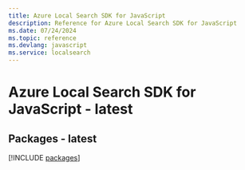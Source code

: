 ```yaml
---
title: Azure Local Search SDK for JavaScript
description: Reference for Azure Local Search SDK for JavaScript
ms.date: 07/24/2024
ms.topic: reference
ms.devlang: javascript
ms.service: localsearch
---
```

# Azure Local Search SDK for JavaScript - latest
## Packages - latest
[!INCLUDE [packages](local-search-index.md)]